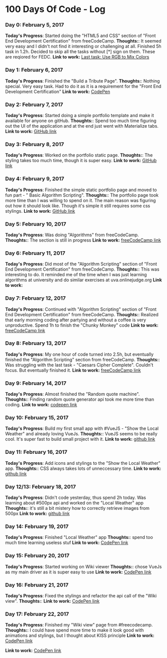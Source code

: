 # 100 Days Of Code - Log

### Day 0: February 5, 2017
**Today's Progress**: Started doing the "HTML5 and CSS" section of "Front End Development Certification" from freeCodeCamp.
**Thoughts:**: It seemed very easy and I didn't not find it interesting or challenging at all. Finished 5h task in 1.2h. Decided to skip all the tasks without [*] sign on them. These are reqiored for FEDC.
**Link to work:**
[Last task: Use RGB to Mix Colors](http://bit.ly/2lcOQb2)


### Day 1: February 6, 2017
**Today's Progress**: Finished the "Build a Tribute Page".
**Thoughts:**: Nothing special. Very easy task. Had to do it as it is a requirement for the "Front End Development Certification"
**Link to work:**
[CodePen](http://codepen.io/maksad/pen/ZLjOXm)


### Day 2: February 7, 2017
**Today's Progress**: Started doing a simple portfolio template and make it available for anyone on gitHub.
**Thoughts:**: Spend too much time figuring out the UI of the application and at the end just went with Materialize tabs.
**Link to work:**
[GitHub link](https://github.com/maksad/portfolio)


### Day 3: February 8, 2017
**Today's Progress**: Worked on the portfolio static page.
**Thoughts:**: The styling takes too much time, though it is super easy.
**Link to work:**
[GitHub link](https://github.com/maksad/portfolio)


### Day 4: February 9, 2017
**Today's Progress**: Finished the simple static portfolio page and moved to fun part - " Basic Algorithm Scripting".
**Thoughts:**: The portfolio page took more time than I was willing to spend on it. The main reason was figuring out how it should look like.
Though it's simple it still requires some css stylings.
**Link to work:**
[GitHub link](https://github.com/maksad/portfolio)


### Day 5: February 10, 2017
**Today's Progress**: Was doing "Algorithms" from freeCodeCamp.
**Thoughts:**: The section is still in progress
**Link to work:**
[freeCodeCamp link](bit.ly/2kY9fDo)


### Day 6: February 11, 2017
**Today's Progress**: Did most of the "Algorithm Scripting" section of "Front End Development Certification" from freeCodeCamp.
**Thoughts:**: This was interesting to do. It reminded me of the time when I was just learning algorithms at university and do similar exercises at uva.onlinejudge.org
**Link to work:**


### Day 7: February 12, 2017
**Today's Progress**: Continued with "Algorithm Scripting" section of "Front End Development Certification" from freeCodeCamp.
**Thoughts:**: Realized that early morning coding after partying and without a coffee is very unproductive. Spend 1h to finish the "Chunky Monkey" code
**Link to work:**
[freeCodeCamp link](goo.gl/4xTXFc)


### Day 8: February 13, 2017
**Today's Progress**: My one hour of code turned into 2.5h, but eventually finished the "Algorithm Scripting" section from freeCodeCamp.
**Thoughts:**: Was struggling with the last task - "Caesars Cipher Complete". Couldn't focus. But eventually finished it.
**Link to work:**
[freeCodeCamp link](bit.ly/2kqkGPP)


### Day 9: February 14, 2017
**Today's Progress**: Almost finished the "Random quote machine".
**Thoughts:**: Finding random quote generator api took me more time than coding.
**Link to work:**
[codepen link](codepen.io/maksad/pen/jydXpw)


### Day 10: February 15, 2017
**Today's Progress**: Build my first small app with #VueJS - "Show the Local Weather" and already loving VueJs.
**Thoughts:**: VueJS seems to be really cool. It's super fast to build small project with it.
**Link to work:**
[github link](https://github.com/maksad/local-weather/tree/53a58dfecf0e561db098db2a21861d58443c85d1)


### Day 11: February 16, 2017
**Today's Progress**: Add icons and stylings to the "Show the Local Weather" app.
**Thoughts:**: CSS always takes lots of unneccessary time.
**Link to work:**
[github link](https://github.com/maksad/local-weather/tree/1880f2709211dc1a767d50c2ab35369b5dcc10b7)


### Day 12/13: February 18, 2017
**Today's Progress**: Didn't code yesterday, thus spend 2h today. Was learning about #500px api and worked on the "Local Weather" app
**Thoughts:**: it's still a bit mistery how to correctly retrieve images from 500px
**Link to work:**
[github link](https://github.com/maksad/local-weather/tree/691faad8d78ec3325b605f55aba8cf13f555fcde)


### Day 14: February 19, 2017
**Today's Progress**: Finished "Local Weather" app
**Thoughts:**: spend too much time learning useless stuf
**Link to work:**
[CodePen link](http://codepen.io/maksad/full/bgZvex)


### Day 15: February 20, 2017
**Today's Progress**: Started working on Wiki viewer
**Thoughts:**: chose VueJs as my main driver as it is super easy to use
**Link to work:**
[CodePen link](http://codepen.io/maksad/pen/NdZQem)


### Day 16: February 21, 2017
**Today's Progress**: Fixed the stylings and refactor the api call of the "Wiki view".
**Thoughts:**:
**Link to work:**
[CodePen link](http://codepen.io/maksad/pen/NdZQem)


### Day 17: February 22, 2017
**Today's Progress**: Finished my "Wiki view" page from #freecodecamp.
**Thoughts:**: I could have spend more time to make it look good with animations and stylings, but I thought about KISS principle
**Link to work:**
[CodePen link](http://codepen.io/maksad/pen/NdZQem)




**Link to work:**
[CodePen link](http://codepen.io/maksad/pen/NdZQem)
